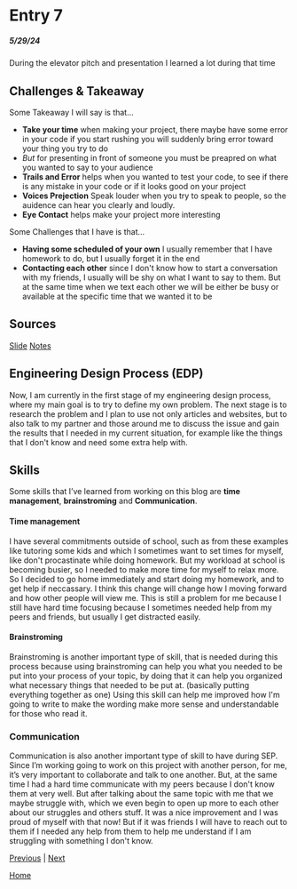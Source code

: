 # Entry 7
##### 5/29/24

During the elevator pitch and presentation I learned a lot during that time 

## Challenges & Takeaway 
Some Takeaway I will say is that...
- **Take your time** when making your project, there maybe have some error in your code if you start rushing you will suddenly bring error toward your thing you try to do
- *But* for presenting in front of someone you must be preapred on what you wanted to say to your audience 
- **Trails and Error** helps when you wanted to test your code, to see if there is any mistake in your code or if it looks good  on your project 
- **Voices Prejection** Speak louder when you try to speak to people, so the auidence can hear you clearly and loudly.
- **Eye Contact** helps make your project more interesting

Some Challenges that I have is that...
- **Having some scheduled of your own** I usually remember that I have homework to do, but I usually forget it in the end
- **Contacting each other** since I don't know how to start a conversation with my friends, I usually will be shy on what I want to say to them. But at the same time when we text each other we will be either be busy or available at the specific time that we wanted it to be

## 
## Sources
[Slide](https://aframe.io/docs/1.5.0/introduction/) 
[Notes](https://docs.google.com/document/d/1qdCM6ykvkgsnxTddkCY2FI0J_Dvq1qYLeNReNeyrYS8/edit)

## Engineering Design Process (EDP)
Now, I am currently in the first stage of my engineering design process, where my main goal is to try to define my own problem. The next stage is to research the problem and I plan to use not only articles and websites, but to also talk to my partner and those around me to discuss the issue and gain the results that I needed in my current situation, for example like the things that I don't know and need some extra help with.
## Skills

Some skills that I’ve learned from working on this blog are **time management**, **brainstroming** and **Communication**.

#### Time management

I have several commitments outside of school, such as from these examples like tutoring some kids and which I sometimes want to set times for myself, like don't procastinate while doing homework. But my workload at school is becoming busier, so I needed to make more time for myself to relax more. So I decided to go home immediately and start doing my homework, and to get help if neccassary. I think this change will change how I moving forward and how other people will view me. This is still a problem for me because I still have hard time focusing because I sometimes needed help from my peers and friends, but usually I get distracted easily.

#### Brainstroming

Brainstroming is another important type of skill, that is needed during this process because using brainstroming can help you what you needed to be put into your process of your topic, by doing that it can help you organized what necessary things that needed to be put at. (basically putting everything together as one) Using this skill can help me improved how I'm going to write to make the wording make more sense and understandable for those who read it.

### Communication 

Communication is also another important type of skill to have during SEP. Since I’m working going to work on this project with another person, for me, it’s very important to collaborate and talk to one another. But, at the same time I had a hard time communicate with my peers because I don't know them at very well. But after talking about the same topic with me that we maybe struggle with, which we even begin to open up more to each other about our struggles and others stuff. It was a nice improvement and I was proud of myself with that now! But if it was friends I will have to reach out to them if I needed any help from them to help me understand if I am struggling with something I don't know. 

[Previous](entry06.md) | [Next](entry08.md)

[Home](../README.md)

